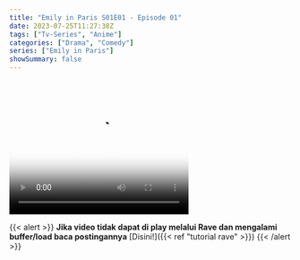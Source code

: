 ```yaml
---
title: "Emily in Paris S01E01 - Episode 01"
date: 2023-07-25T11:27:38Z
tags: ["Tv-Series", "Anime"]
categories: ["Drama", "Comedy"]
series: ["Emily in Paris"]
showSummary: false
---
```


<video width="320" height="240" poster="https://www.themoviedb.org/t/p/original/fGTzOjsaNmWF7zYt1LO2VHJOwuo.jpg" controls>
  <source src="https://kp3d-my.sharepoint.com/personal/ryoo_kp3d_onmicrosoft_com/_layouts/15/download.aspx?share=EXLSqpY4gNlCq1dXhJvcayQB1G1aCvQm12wnBJAoyo--fw" type="video/mp4">
  
</video>

{{< alert >}}
**Jika video tidak dapat di play melalui Rave dan mengalami buffer/load baca postingannya** [Disini!]({{< ref "tutorial rave" >}})
{{< /alert >}}